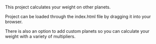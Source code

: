 This project calculates your weight on other planets.

Project can be loaded through the index.html file by dragging it into your browser.

There is also an option to add custom planets so you can calculate your weight with a variety of multipliers.